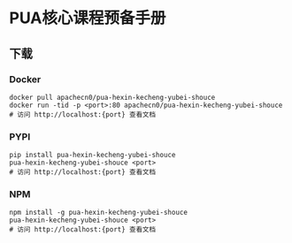 # PUA核心课程预备手册

## 下载

### Docker

```
docker pull apachecn0/pua-hexin-kecheng-yubei-shouce
docker run -tid -p <port>:80 apachecn0/pua-hexin-kecheng-yubei-shouce
# 访问 http://localhost:{port} 查看文档
```

### PYPI

```
pip install pua-hexin-kecheng-yubei-shouce
pua-hexin-kecheng-yubei-shouce <port>
# 访问 http://localhost:{port} 查看文档
```

### NPM

```
npm install -g pua-hexin-kecheng-yubei-shouce
pua-hexin-kecheng-yubei-shouce <port>
# 访问 http://localhost:{port} 查看文档
```